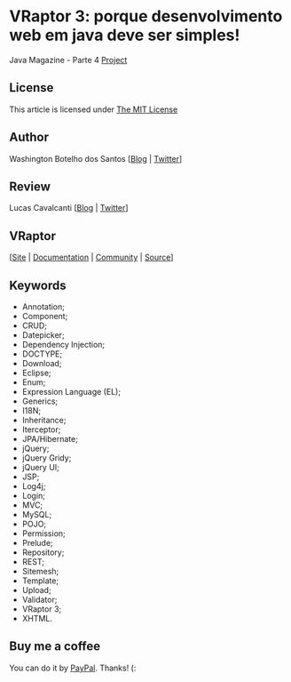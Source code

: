 # VRaptor 3: porque desenvolvimento web em java deve ser simples!

Java Magazine - Parte 4 [Project](https://github.com/wbotelhos/movy-parte-4) 

## License

This article is licensed under [The MIT License](http://www.opensource.org/licenses/mit-license.php)

## Author

Washington Botelho dos Santos [[Blog](http://wbotelhos.com.br) | [Twitter](http://twitter.com/#!/wbotelhos)]

## Review

Lucas Cavalcanti [[Blog](http://lucas.cavalcanti.me) | [Twitter](http://twitter.com/#!/lucascs)]

## VRaptor

[[Site](http://vraptor.caelum.com.br) | [Documentation](http://vraptor.caelum.com.br/documentacao/vraptor3-guia-de-1-minuto/) | [Community](http://vraptor.caelum.com.br/comunidade.jsp) | [Source](http://github.com/caelum/vraptor)]

## Keywords
  
+ Annotation;
+ Component;
+ CRUD;
+ Datepicker;
+ Dependency Injection;
+ DOCTYPE;
+ Download;
+ Eclipse;
+ Enum;
+ Expression Language (EL);
+ Generics;
+ I18N;
+ Inheritance;
+ Iterceptor;
+ JPA/Hibernate;
+ jQuery;
+ jQuery Gridy;
+ jQuery UI;
+ JSP;
+ Log4j;
+ Login;
+ MVC;
+ MySQL;
+ POJO;
+ Permission;
+ Prelude;
+ Repository;
+ REST;
+ Sitemesh;
+ Template;
+ Upload;
+ Validator;
+ VRaptor 3;
+ XHTML.

## Buy me a coffee

You can do it by [PayPal](https://www.paypal.com/cgi-bin/webscr?cmd=_donations&business=X8HEP2878NDEG&item_name=Java%20Magazine). Thanks! (:
